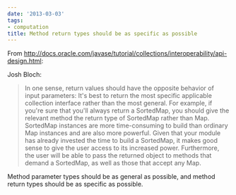```yaml
---
date: '2013-03-03'
tags:
- computation
title: Method return types should be as specific as possible
---
```


From http://docs.oracle.com/javase/tutorial/collections/interoperability/api-design.html:

Josh Bloch:

>In one sense, return values should have the opposite behavior of input parameters: It's best to return the most specific applicable collection interface rather than the most general. For example, if you're sure that you'll always return a SortedMap, you should give the relevant method the return type of SortedMap rather than Map. SortedMap instances are more time-consuming to build than ordinary Map instances and are also more powerful. Given that your module has already invested the time to build a SortedMap, it makes good sense to give the user access to its increased power. Furthermore, the user will be able to pass the returned object to methods that demand a SortedMap, as well as those that accept any Map.

Method parameter types should be as general as possible, and method return types should be as specific as possible.
